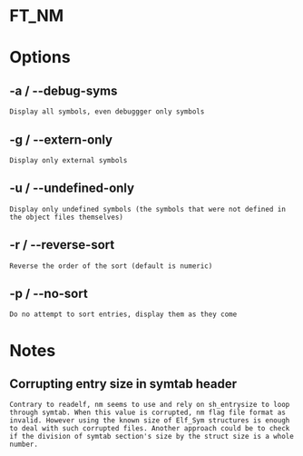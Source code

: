 # FT_NM

# Options

## -a / --debug-syms
	Display all symbols, even debuggger only symbols

## -g / --extern-only
	Display only external symbols

## -u / --undefined-only
	Display only undefined symbols (the symbols that were not defined in the object files themselves)

## -r / --reverse-sort
	Reverse the order of the sort (default is numeric)

## -p / --no-sort
	Do no attempt to sort entries, display them as they come

# Notes

## Corrupting entry size in symtab header
	Contrary to readelf, nm seems to use and rely on sh_entrysize to loop through symtab. When this value is corrupted, nm flag file format as invalid. However using the known size of Elf_Sym structures is enough to deal with such corrupted files. Another approach could be to check if the division of symtab section's size by the struct size is a whole number.
	